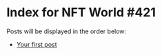 # Index for NFT World #421
Posts will be displayed in the order below:

- [Your first post](./001-first.md)

